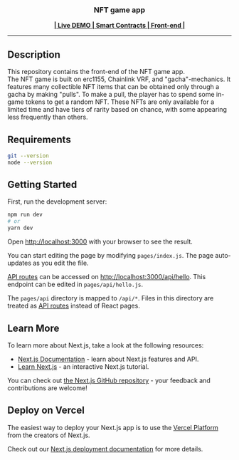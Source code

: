 <h3 align="center">NFT game app</h3>
  <p align="center">
    <a href="https://steep-boat-4957.on.fleek.co/" target="_blank">
        <strong>| Live DEMO </strong>
    </a>
    <a href="https://github.com/neeyno/hh-nft-gacha-game/" target="_blank" >
        <strong>| Smart Contracts </strong>
    </a>
    <a  href="https://github.com/neeyno/nextjs-gacha/" target="_blank">
        <strong>| Front-end |</strong>
    </a>
 </p>
 <hr/>

## Description
This repository contains the front-end of the NFT game app.\
The NFT game is built on erc1155, Chainlink VRF, and "gacha"-mechanics. It features many collectible NFT items that can be obtained only through a gacha by making "pulls". To make a pull, the player has to spend some in-game tokens to get a random NFT. These NFTs are only available for a limited time and have tiers of rarity based on chance, with some appearing less frequently than others.

## Requirements
```bash
git --version
node --version
```

## Getting Started

First, run the development server:

```bash
npm run dev
# or
yarn dev
```

Open [http://localhost:3000](http://localhost:3000) with your browser to see the result.

You can start editing the page by modifying `pages/index.js`. The page auto-updates as you edit the file.

[API routes](https://nextjs.org/docs/api-routes/introduction) can be accessed on [http://localhost:3000/api/hello](http://localhost:3000/api/hello). This endpoint can be edited in `pages/api/hello.js`.

The `pages/api` directory is mapped to `/api/*`. Files in this directory are treated as [API routes](https://nextjs.org/docs/api-routes/introduction) instead of React pages.

## Learn More

To learn more about Next.js, take a look at the following resources:

- [Next.js Documentation](https://nextjs.org/docs) - learn about Next.js features and API.
- [Learn Next.js](https://nextjs.org/learn) - an interactive Next.js tutorial.

You can check out [the Next.js GitHub repository](https://github.com/vercel/next.js/) - your feedback and contributions are welcome!

## Deploy on Vercel

The easiest way to deploy your Next.js app is to use the [Vercel Platform](https://vercel.com/new?utm_medium=default-template&filter=next.js&utm_source=create-next-app&utm_campaign=create-next-app-readme) from the creators of Next.js.

Check out our [Next.js deployment documentation](https://nextjs.org/docs/deployment) for more details.
